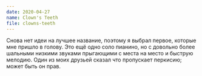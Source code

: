 ```yaml
---
date: 2020-04-27
name: Clown's Teeth
file: clowns-teeth
---
```


Снова нет идеи на лучшее название, поэтому я выбрал первое, которые мне пришло в голову. Это ещё одно соло пианино, но с довольно более шальными низкими звуками прыгающими с места на место и быструю мелодию. Один из моих друзьей сказал что пропускает перкисию; может быть он прав.